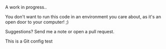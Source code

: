 A work in progress..

You don't want to run this code in an environment you care about, as it's an open door to your computer! ;)

Suggestions? Send me a note or open a pull request.

This is a Git config test
